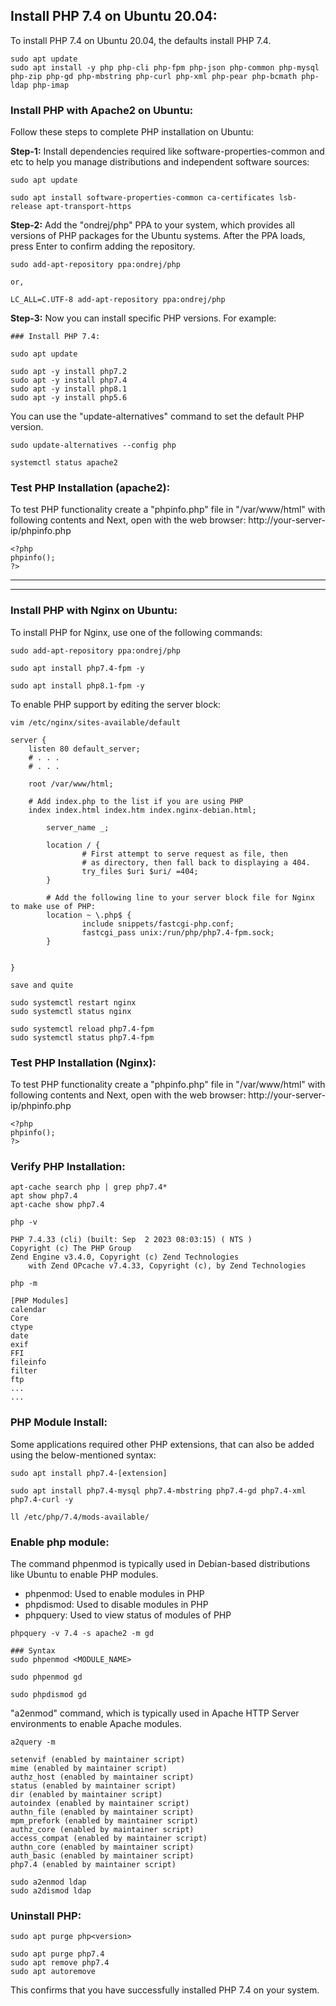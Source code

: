 ## Install PHP 7.4 on Ubuntu 20.04:
To install PHP 7.4 on Ubuntu 20.04, the defaults install PHP 7.4.


```
sudo apt update
sudo apt install -y php php-cli php-fpm php-json php-common php-mysql php-zip php-gd php-mbstring php-curl php-xml php-pear php-bcmath php-ldap php-imap
```


### Install PHP with Apache2 on Ubuntu:
Follow these steps to complete PHP installation on Ubuntu:

**Step-1:**
Install dependencies required like software-properties-common and etc to help you manage distributions and independent software sources:

```
sudo apt update

sudo apt install software-properties-common ca-certificates lsb-release apt-transport-https 
```


**Step-2:**
Add the "ondrej/php" PPA to your system, which provides all versions of PHP packages for the Ubuntu systems. After the PPA loads, press Enter to confirm adding the repository. 

```
sudo add-apt-repository ppa:ondrej/php

or,

LC_ALL=C.UTF-8 add-apt-repository ppa:ondrej/php
```


**Step-3:**
Now you can install specific PHP versions. For example:

```
### Install PHP 7.4:

sudo apt update

sudo apt -y install php7.2 
sudo apt -y install php7.4
sudo apt -y install php8.1
sudo apt -y install php5.6 
```


You can use the "update-alternatives" command to set the default PHP version.

```
sudo update-alternatives --config php
```


```
systemctl status apache2
```


### Test PHP Installation (apache2):

To test PHP functionality create a "phpinfo.php" file in "/var/www/html" with following contents and Next, open with the web browser: http://your-server-ip/phpinfo.php

```
<?php
phpinfo();
?>
```


---
---


###  Install PHP with Nginx on Ubuntu:
To install PHP for Nginx, use one of the following commands:

```
sudo add-apt-repository ppa:ondrej/php
```


```
sudo apt install php7.4-fpm -y

sudo apt install php8.1-fpm -y
```


To enable PHP support by editing the server block:

```
vim /etc/nginx/sites-available/default

server {
    listen 80 default_server;
    # . . .
    # . . .

    root /var/www/html;

    # Add index.php to the list if you are using PHP
    index index.html index.htm index.nginx-debian.html;

        server_name _;

        location / {
                # First attempt to serve request as file, then
                # as directory, then fall back to displaying a 404.
                try_files $uri $uri/ =404;
        }

        # Add the following line to your server block file for Nginx to make use of PHP:
        location ~ \.php$ {
                include snippets/fastcgi-php.conf;
                fastcgi_pass unix:/run/php/php7.4-fpm.sock;
        }


}

save and quite
```


```
sudo systemctl restart nginx
sudo systemctl status nginx
```


```
sudo systemctl reload php7.4-fpm
sudo systemctl status php7.4-fpm
```


### Test PHP Installation (Nginx):

To test PHP functionality create a "phpinfo.php" file in "/var/www/html" with following contents and Next, open with the web browser: http://your-server-ip/phpinfo.php

```
<?php
phpinfo();
?>
```



### Verify PHP Installation:

```
apt-cache search php | grep php7.4*
apt show php7.4
apt-cache show php7.4
```


```
php -v

PHP 7.4.33 (cli) (built: Sep  2 2023 08:03:15) ( NTS )
Copyright (c) The PHP Group
Zend Engine v3.4.0, Copyright (c) Zend Technologies
    with Zend OPcache v7.4.33, Copyright (c), by Zend Technologies
```


```
php -m

[PHP Modules]
calendar
Core
ctype
date
exif
FFI
fileinfo
filter
ftp
...
...
```

### PHP Module Install: 
Some applications required other PHP extensions, that can also be added using the below-mentioned syntax:

```
sudo apt install php7.4-[extension]

sudo apt install php7.4-mysql php7.4-mbstring php7.4-gd php7.4-xml php7.4-curl -y
```


```
ll /etc/php/7.4/mods-available/
```


### Enable php module:

The command phpenmod is typically used in Debian-based distributions like Ubuntu to enable PHP modules.
- phpenmod: Used to enable modules in PHP
- phpdismod: Used to disable modules in PHP
- phpquery: Used to view status of modules of PHP


```
phpquery -v 7.4 -s apache2 -m gd
```


```
### Syntax
sudo phpenmod <MODULE_NAME>

sudo phpenmod gd

sudo phpdismod gd
```


"a2enmod" command, which is typically used in Apache HTTP Server environments to enable Apache modules. 

```
a2query -m

setenvif (enabled by maintainer script)
mime (enabled by maintainer script)
authz_host (enabled by maintainer script)
status (enabled by maintainer script)
dir (enabled by maintainer script)
autoindex (enabled by maintainer script)
authn_file (enabled by maintainer script)
mpm_prefork (enabled by maintainer script)
authz_core (enabled by maintainer script)
access_compat (enabled by maintainer script)
authn_core (enabled by maintainer script)
auth_basic (enabled by maintainer script)
php7.4 (enabled by maintainer script)
```

```
sudo a2enmod ldap
sudo a2dismod ldap
```


### Uninstall PHP:

```
sudo apt purge php<version>

sudo apt purge php7.4
sudo apt remove php7.4
sudo apt autoremove
```


This confirms that you have successfully installed PHP 7.4 on your system.


